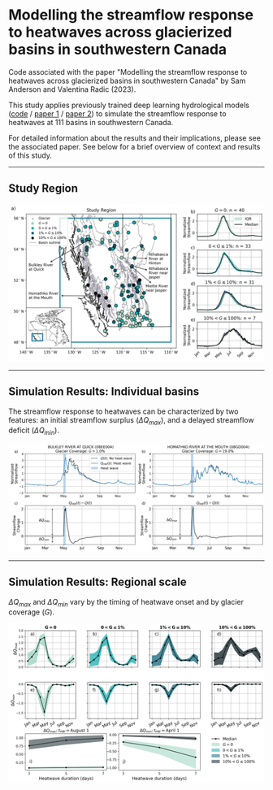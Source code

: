 # Modelling the streamflow response to heatwaves across glacierized basins in southwestern Canada

Code associated with the paper "Modelling the streamflow response to heatwaves across glacierized basins in southwestern Canada" by Sam Anderson and Valentina Radic (2023).

This study applies previously trained deep learning hydrological models ([code](https://github.com/andersonsam/cnn_lstm_era) / [paper 1](https://hess.copernicus.org/articles/26/795/2022/hess-26-795-2022.html) / [paper 2](https://www.frontiersin.org/articles/10.3389/frwa.2022.934709/full)) to simulate the streamflow response to heatwaves at 111 basins in southwestern Canada.  

For detailed information about the results and their implications, please see the associated paper.  See below for a brief overview of context and results of this study.
___  

## Study Region

![alt text](https://github.com/andersonsam/heat_wave/blob/main/Figures/study_region%20(1).png)
___  

## Simulation Results: Individual basins

The streamflow response to heatwaves can be characterized by two features: an initial streamflow surplus ($\Delta Q_{max}$), and a delayed streamflow deficit ($\Delta Q_{min}$).  

![alt text](https://github.com/andersonsam/heat_wave/blob/main/Figures/Qhw_Q%20(7).png)
___  

## Simulation Results: Regional scale

$\Delta Q_{max}$ and $\Delta Q_{min}$ vary by the timing of heatwave onset and by glacier coverage ($G$).

![alt text](https://github.com/andersonsam/heat_wave/blob/main/Figures/deltaQmax_deltaQmin_variability%20(2).png)
